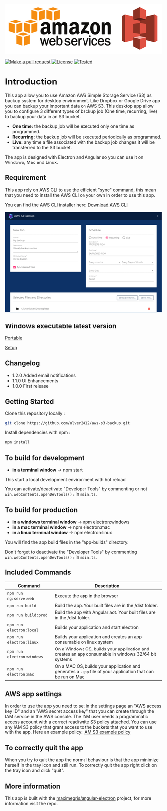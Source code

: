 [![AWS S3](./aws_s3.png)](https://aws.amazon.com/s3/)

[![Make a pull request][prs-badge]][prs]
[![License](http://img.shields.io/badge/Licence-MIT-brightgreen.svg)](LICENSE)
[![Tested](https://img.shields.io/badge/tested%20on-Win%2010%20x64-brightgreen.svg)]()

# Introduction

This app allow you to use Amazon AWS Simple Storage Service (S3) as backup system for desktop environment. 
Like Dropbox or Google Drive app you can backup your important data on AWS S3. 
This desktop app allow you to configure 3 different types of backup job (One time, recurring, live) to backup your data in an S3 bucket.

- **One time:** the backup job will be executed only one time as programmed.
- **Recurring:** the backup job will be executed periodically as programmed.
- **Live:** any time a file associated with the backup job changes it will be transferred to the S3 bucket.

The app is designed with Electron and Angular so you can use it on Windows, Mac and Linux.

## Requirement

This app rely on AWS CLI to use the efficient "sync" command, this mean that you need to install the AWS CLI on your own in order to use this app. 

You can find the AWS CLI installer here: [Download AWS CLI](https://aws.amazon.com/cli/) 

<img src="preview.gif">

## Windows executable latest version

[Portable](https://github.com/ulver2812/aws-s3-backup/raw/master/app-builds/AWS%20S3%20Backup%201.2.0.exe) 

[Setup](https://github.com/ulver2812/aws-s3-backup/raw/master/app-builds/AWS%20S3%20Backup%20Setup%201.2.0.exe)

## Changelog

- 1.2.0 Added email notifications
- 1.1.0 UI Enhancements
- 1.0.0 First release

## Getting Started

Clone this repository locally :

``` bash
git clone https://github.com/ulver2812/aws-s3-backup.git
```

Install dependencies with npm :

``` bash
npm install
```

## To build for development

- **in a terminal window** -> npm start
  
This start a local development environment with hot reload

You can activate/deactivate "Developer Tools" by commenting or not `win.webContents.openDevTools();` in `main.ts`.

## To build for production

- **in a windows terminal window** -> npm electron:windows   
- **in a mac terminal window** -> npm electron:mac   
- **in a linux terminal window** -> npm electron:linux

You will find the app build files in the "app-builds" directory.   

Don't forget to deactivate the "Developer Tools" by commenting `win.webContents.openDevTools();` in `main.ts`.

## Included Commands

|Command|Description|
|--|--|
|`npm run ng:serve:web`| Execute the app in the browser |
|`npm run build`| Build the app. Your built files are in the /dist folder. |
|`npm run build:prod`| Build the app with Angular aot. Your built files are in the /dist folder. |
|`npm run electron:local`| Builds your application and start electron
|`npm run electron:linux`| Builds your application and creates an app consumable on linux system |
|`npm run electron:windows`| On a Windows OS, builds your application and creates an app consumable in windows 32/64 bit systems |
|`npm run electron:mac`|  On a MAC OS, builds your application and generates a `.app` file of your application that can be run on Mac |

## AWS app settings

In order to use the app you need to set in the settings page an "AWS access key ID" and an "AWS secret access key" that you can create through the IAM service in the AWS console. 
The IAM user needs a programmatic access account with a correct read/write S3 policy attached. You can use any IAM S3 policy that grant access to the buckets that you want to use with the app.
Here an example policy: [IAM S3 example policy](https://docs.aws.amazon.com/en_us/IAM/latest/UserGuide/reference_policies_examples_s3_rw-bucket.html)

## To correctly quit the app

When you try to quit the app the normal behaviour is that the app minimize herself in the tray icon and still run.
To correctly quit the app right click on the tray icon and click "quit".

## More information

This app is built with the [maximegris/angular-electron](https://github.com/maximegris/angular-electron) 
project, for more information visit the repo.

[license-badge]: https://img.shields.io/badge/license-Apache2-blue.svg?style=flat
[license]: https://github.com/ulver2812/aws-s3-backup/LICENSE
[prs-badge]: https://img.shields.io/badge/PRs-welcome-brightgreen.svg?style=flat-square
[prs]: http://makeapullrequest.com
